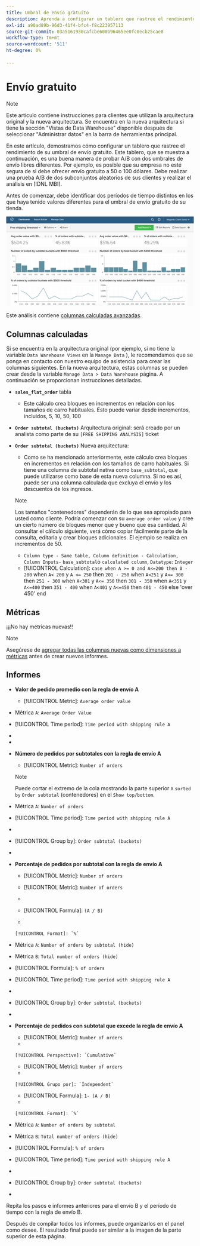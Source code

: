 ```yaml
---
title: Umbral de envío gratuito
description: Aprenda a configurar un tablero que rastree el rendimiento de su umbral de envío gratuito.
exl-id: a90ad89b-96d3-41f4-bfc4-f8c223957113
source-git-commit: 03a5161930cafcbe600b96465ee0fc0ecb25cae8
workflow-type: tm+mt
source-wordcount: '511'
ht-degree: 0%

---
```


# Envío gratuito

>[!NOTE]
>
>Este artículo contiene instrucciones para clientes que utilizan la arquitectura original y la nueva arquitectura. Se encuentra en la nueva arquitectura si tiene la sección &quot;Vistas de Data Warehouse&quot; disponible después de seleccionar &quot;Administrar datos&quot; en la barra de herramientas principal.

En este artículo, demostramos cómo configurar un tablero que rastree el rendimiento de su umbral de envío gratuito. Este tablero, que se muestra a continuación, es una buena manera de probar A/B con dos umbrales de envío libres diferentes. Por ejemplo, es posible que su empresa no esté segura de si debe ofrecer envío gratuito a 50 o 100 dólares. Debe realizar una prueba A/B de dos subconjuntos aleatorios de sus clientes y realizar el análisis en [!DNL MBI].

Antes de comenzar, debe identificar dos períodos de tiempo distintos en los que haya tenido valores diferentes para el umbral de envío gratuito de su tienda.

![](../../assets/free_shipping_threshold.png)

Este análisis contiene [columnas calculadas avanzadas](../data-warehouse-mgr/adv-calc-columns.md).

## Columnas calculadas

Si se encuentra en la arquitectura original (por ejemplo, si no tiene la variable `Data Warehouse Views` en la `Manage Data` ), le recomendamos que se ponga en contacto con nuestro equipo de asistencia para crear las columnas siguientes. En la nueva arquitectura, estas columnas se pueden crear desde la variable `Manage Data > Data Warehouse` página. A continuación se proporcionan instrucciones detalladas.

* **`sales_flat_order`** tabla
   * Este cálculo crea bloques en incrementos en relación con los tamaños de carro habituales. Esto puede variar desde incrementos, incluidos, 5, 10, 50, 100

* **`Order subtotal (buckets)`** Arquitectura original: será creado por un analista como parte de su `[FREE SHIPPING ANALYSIS]` ticket
* **`Order subtotal (buckets)`** Nueva arquitectura:
   * Como se ha mencionado anteriormente, este cálculo crea bloques en incrementos en relación con los tamaños de carro habituales. Si tiene una columna de subtotal nativa como `base_subtotal`, que puede utilizarse como base de esta nueva columna. Si no es así, puede ser una columna calculada que excluya el envío y los descuentos de los ingresos.
   >[!NOTE]
   >
   >Los tamaños &quot;contenedores&quot; dependerán de lo que sea apropiado para usted como cliente. Podría comenzar con su `average order value` y cree un cierto número de bloques menor que y bueno que esa cantidad. Al consultar el cálculo siguiente, verá cómo copiar fácilmente parte de la consulta, editarla y crear bloques adicionales. El ejemplo se realiza en incrementos de 50.

   * `Column type - Same table, Column definition - Calculation, Column Inputs-` `base_subtotal`o `calculated column`, `Datatype`: `Integer`
   * [!UICONTROL Calculation]: `case when A >= 0 and A<=200 then 0 - 200`
when `A< 200` y `A <= 250` then `201 - 250`
when `A<251` y `A<= 300` then `251 - 300`
when `A<301` y `A<= 350` then `301 - 350`
when `A<351` y `A<=400` then `351 - 400`
when `A<401` y `A<=450` then `401 - 450`
else &#39;over 450&#39; end



## Métricas

¡¡¡No hay métricas nuevas!!

>[!NOTE]
>
>Asegúrese de [agregar todas las columnas nuevas como dimensiones a métricas](../data-warehouse-mgr/manage-data-dimensions-metrics.md) antes de crear nuevos informes.

## Informes

* **Valor de pedido promedio con la regla de envío A**
   * [!UICONTROL Metric]: `Average order value`

* Métrica `A`: `Average Order Value`
* [!UICONTROL Time period]: `Time period with shipping rule A`
* 
   [!UICONTROL Interval]: `None`
* 

   [!UICONTROL Chart Type]: `Scalar`

* **Número de pedidos por subtotales con la regla de envío A**
   * [!UICONTROL Metric]: `Number of orders`

   >[!NOTE]
   >
   >Puede cortar el extremo de la cola mostrando la parte superior `X` `sorted by` `Order subtotal` (contenedores) en el `Show top/bottom`.

* Métrica `A`: `Number of orders`
* [!UICONTROL Time period]: `Time period with shipping rule A`
* 
   [!UICONTROL Interval]: `None`
* [!UICONTROL Group by]: `Order subtotal (buckets)`
* 

   [!UICONTROL Chart Type]: `Column`

* **Porcentaje de pedidos por subtotal con la regla de envío A**
   * [!UICONTROL Metric]: `Number of orders`

   * [!UICONTROL Metric]: `Number of orders`
   * 
      [!UICONTROL Grupo por]: `Independent`
   * [!UICONTROL Formula]: `(A / B)`
   * 

      [!UICONTROL Format]: `%`

* Métrica `A`: `Number of orders by subtotal (hide)`
* Métrica `B`: `Total number of orders (hide)`
* [!UICONTROL Formula]: `% of orders`
* [!UICONTROL Time period]: `Time period with shipping rule A`
* 
   [!UICONTROL Interval]: `None`
* [!UICONTROL Group by]: `Order subtotal (buckets)`
* 

   [!UICONTROL Chart Type]: `Line`

* **Porcentaje de pedidos con subtotal que excede la regla de envío A**
   * [!UICONTROL Metric]: `Number of orders`
   * 

      [!UICONTROL Perspective]: `Cumulative`

   * [!UICONTROL Metric]: `Number of orders`
   * 

      [!UICONTROL Grupo por]: `Independent`

   * [!UICONTROL Formula]: `1- (A / B)`
   * 

      [!UICONTROL Format]: `%`

* Métrica `A`: `Number of orders by subtotal`
* Métrica `B`: `Total number of orders (hide)`
* [!UICONTROL Formula]: `% of orders`
* [!UICONTROL Time period]: `Time period with shipping rule A`
* 
   [!UICONTROL Interval]: `None`
* [!UICONTROL Group by]: `Order subtotal (buckets)`
* 

   [!UICONTROL Chart Type]: `Line`


Repita los pasos e informes anteriores para el envío B y el período de tiempo con la regla de envío B.

Después de compilar todos los informes, puede organizarlos en el panel como desee. El resultado final puede ser similar a la imagen de la parte superior de esta página.
